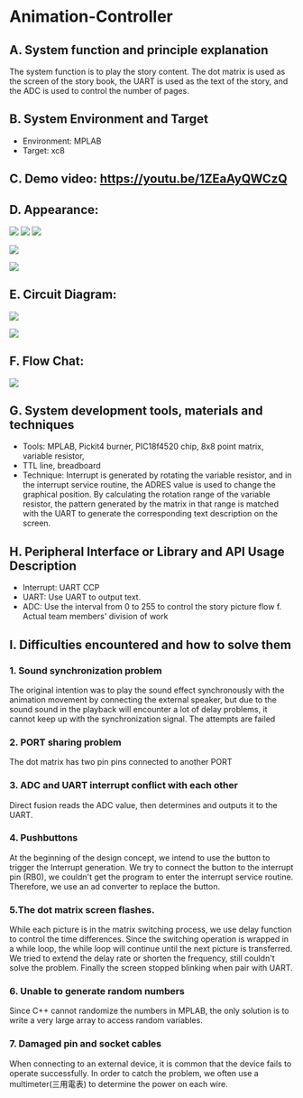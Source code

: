 # Animation-Controller
## A. System function and principle explanation
The system function is to play the story content.
The dot matrix is used as the screen of the story book, the UART is used as the text of the story, and the ADC is used to control the number of pages.

## B. System Environment and Target
- Environment: MPLAB
- Target: xc8

## C. Demo video: https://youtu.be/1ZEaAyQWCzQ

## D. Appearance:
![](https://i.imgur.com/73gXQOJh.jpg)
![](https://i.imgur.com/73gXQOJl.jpg)
![](https://i.imgur.com/73gXQOJ.jpg)


![](https://i.imgur.com/Aeak4lXh.jpg)

![](https://i.imgur.com/h9vgquRh.jpg)

## E. Circuit Diagram:
![](https://i.imgur.com/jNgUHhGh.png)

![](https://i.imgur.com/AGMBnX1h.png)

## F. Flow Chat:
![](https://i.imgur.com/1QwORoLh.jpg)

## G. System development tools, materials and techniques
- Tools: MPLAB, Pickit4 burner, PIC18f4520 chip, 8x8 point matrix, variable resistor, 
- TTL line, breadboard
- Technique: Interrupt is generated by rotating the variable resistor, and in the interrupt service routine, the ADRES value is used to change the graphical position. By calculating the rotation range of the variable resistor, the pattern generated by the matrix in that range is matched with the UART to generate the corresponding text description on the screen.

## H. Peripheral Interface or Library and API Usage Description
- Interrupt: UART CCP
- UART: Use UART to output text.
- ADC: Use the interval from 0 to 255 to control the story picture flow f. Actual team members' division of work

## I. Difficulties encountered and how to solve them
### 1. Sound synchronization problem
The original intention was to play the sound effect synchronously with the animation movement by connecting the external speaker, but due to the sound
sound in the playback will encounter a lot of delay problems, it cannot keep up with the synchronization signal. The attempts are failed

### 2. PORT sharing problem
The dot matrix has two pin pins connected to another PORT

### 3. ADC and UART interrupt conflict with each other
Direct fusion reads the ADC value, then determines and outputs it to the UART.

### 4. Pushbuttons
At the beginning of the design concept, we intend to use the button to trigger the Interrupt generation. We try to connect  the button to the interrupt pin (RB0), we couldn't get the program to enter the interrupt service routine. Therefore, we use an ad converter to replace the button. 

### 5.The dot matrix screen flashes.
While each picture is in the matrix switching process, we use delay function to control the time differences. Since the switching operation is wrapped in a while loop, the while loop will continue until the next picture is transferred. We tried to extend the delay rate or shorten the frequency, still couldn't solve the problem. Finally the screen stopped blinking when pair with UART.

### 6. Unable to generate random numbers
Since C++ cannot randomize the numbers in MPLAB, the only solution is to write a very large array to access random variables.

### 7. Damaged pin and socket cables
When connecting to an external device, it is common that the device fails to operate successfully. In order to catch the problem,  we often use a multimeter(三用電表) to determine the power on each wire.
